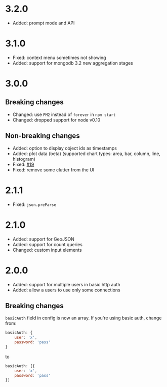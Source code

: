 # 3.2.0
* Added: prompt mode and API

# 3.1.0
* Fixed: context menu sometimes not showing
* Added: support for mongodb 3.2 new aggregation stages

# 3.0.0

## Breaking changes
* Changed: use `PM2` instead of `forever` in `npm start`
* Changed: dropped support for node v0.10

## Non-breaking changes
* Added: option to display object ids as timestamps
* Added: plot data (beta) (supported chart types: area, bar, column, line, histogram)
* Fixed: [#19](https://github.com/clubedaentrega/node-mongo-admin/issues/19)
* Fixed: remove some clutter from the UI

# 2.1.1
* Fixed: `json.preParse`

# 2.1.0
* Added: support for GeoJSON
* Added: support for count queries
* Changed: custom input elements

# 2.0.0
* Added: support for multiple users in basic http auth
* Added: allow a users to use only some connections

## Breaking changes
`basicAuth` field in config is now an array. If you're using basic auth, change from:

```js
basicAuth: {
	user: 'x',
	password: 'pass'
}
```

to

```js
basicAuth: [{
	user: 'x',
	password: 'pass'
}]
```